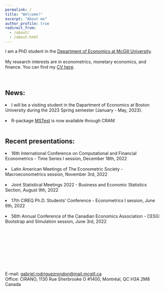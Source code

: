 ```yaml
---
permalink: /
title: "Welcome!"
excerpt: "About me"
author_profile: true
redirect_from: 
  - /about/
  - /about.html
---
```

I am a PhD student in the [Department of Economics at McGill University](https://www.mcgill.ca/economics/). 
<br />
<br />
My research interests are in econometrics, monetary economics, and finance. You can find my [CV here](https://roga11.github.io/gabrielrodriguez.github.io/files/GRodriguezRondon_CV20230118.pdf).
<br />
<br />
<br />
## News:
<li>I will be a visiting student in the Dapartment of Economics at Boston University during the 2023 Spring semester (January - May, 2023).</li>
<br />
<li>R-package <a href="https://cran.r-project.org/web/packages/MSTest/MSTest.pdf">MSTest</a> is now available through CRAN! </li>
<br />

## Recent presentations:
<li>16th International Conference on Computational and Financial Econometrics - Time Series I session, December 18th, 2022</li>
<br />
<li>Latin American Meetings of The Econometric Society - Macroeconometrics session, November 3rd, 2022</li>
<br />
<li>Joint Statistical Meetings 2022 - Business and Economic Statistics Section, August 9th, 2022</li>
<br />
<li>17th CIREQ Ph.D. Students’ Conference - Econometrics I session, June 6th, 2022</li>
<br />
<li>56th Annual Conference of the Canadian Economics Association - CESG: Bootstrap and Simulation session, June 3rd, 2022</li>
<br />
<br />
<br />
<br />
<br />
<br />
<br />
<br />
<br />
E-mail: <a href="mailto:gabriel.rodriguezrondon@mail.mcgill.ca">gabriel.rodriguezrondon@mail.mcgill.ca</a>
<br />
Office: CIRANO, 1130 Rue Sherbrooke O #1400, Montréal, QC H3A 2M8 Canada

